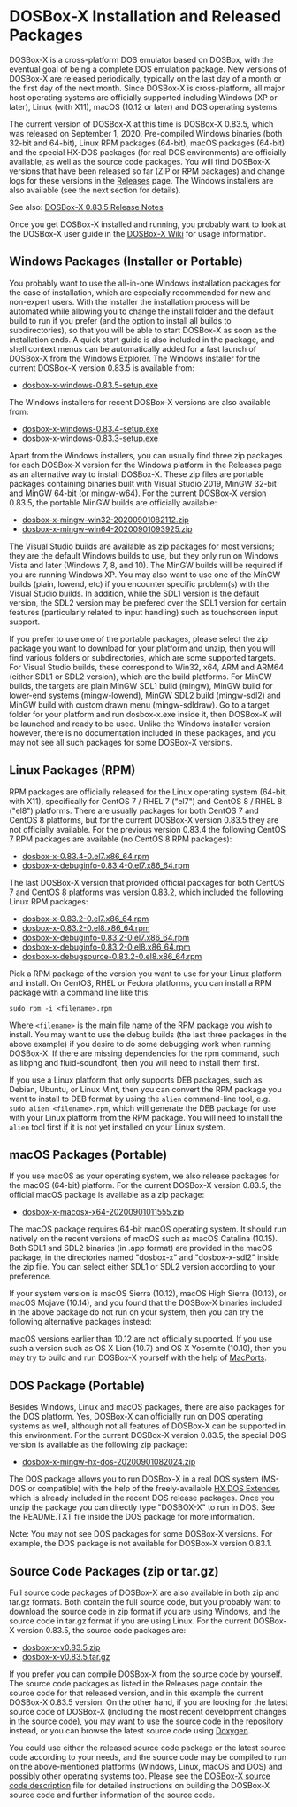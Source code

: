 DOSBox-X Installation and Released Packages 
===========================================

DOSBox-X is a cross-platform DOS emulator based on DOSBox, with the eventual goal of being a complete DOS emulation package. New versions of DOSBox-X are released periodically, typically on the last day of a month or the first day of the next month. Since DOSBox-X is cross-platform, all major host operating systems are officially supported including Windows (XP or later), Linux (with X11), macOS (10.12 or later) and DOS operating systems.

The current version of DOSBox-X at this time is DOSBox-X 0.83.5, which was released on September 1, 2020. Pre-compiled Windows binaries (both 32-bit and 64-bit), Linux RPM packages (64-bit), macOS packages (64-bit) and the special HX-DOS packages (for real DOS environments) are officially available, as well as the source code packages. You will find DOSBox-X versions that have been released so far (ZIP or RPM packages) and change logs for these versions in the [Releases](https://github.com/joncampbell123/dosbox-x/releases) page. The Windows installers are also available (see the next section for details).

See also: [DOSBox-X 0.83.5 Release Notes](http://dosbox-x.com/release-0.83.5.html)

Once you get DOSBox-X installed and running, you probably want to look at the DOSBox-X user guide in the [DOSBox-X Wiki](https://github.com/joncampbell123/dosbox-x/wiki) for usage information.

Windows Packages (Installer or Portable)
----------------------------------------

You probably want to use the all-in-one Windows installation packages for the ease of installation, which are especially recommended for new and non-expert users. With the installer the installation process will be automated while allowing you to change the install folder and the default build to run if you prefer (and the option to install all builds to subdirectories), so that you will be able to start DOSBox-X as soon as the installation ends. A quick start guide is also included in the package, and shell context menus can be automatically added for a fast launch of DOSBox-X from the Windows Explorer. The Windows installer for the current DOSBox-X version 0.83.5 is available from:

* [dosbox-x-windows-0.83.5-setup.exe](https://github.com/joncampbell123/dosbox-x/releases/download/dosbox-x-v0.83.5/dosbox-x-windows-0.83.5-setup.exe)

The Windows installers for recent DOSBox-X versions are also available from:

* [dosbox-x-windows-0.83.4-setup.exe](https://github.com/joncampbell123/dosbox-x/releases/download/dosbox-x-v0.83.4/dosbox-x-windows-0.83.4-setup.exe)
* [dosbox-x-windows-0.83.3-setup.exe](https://github.com/joncampbell123/dosbox-x/releases/download/dosbox-x-v0.83.3/dosbox-x-windows-0.83.3-setup.exe)

Apart from the Windows installers, you can usually find three zip packages for each DOSBox-X version for the Windows platform in the Releases page as an alternative way to install DOSBox-X. These zip files are portable packages containing binaries built with Visual Studio 2019, MinGW 32-bit and MinGW 64-bit (or mingw-w64). For the current DOSBox-X version 0.83.5, the portable MinGW builds are officially available:

* [dosbox-x-mingw-win32-20200901082112.zip](https://github.com/joncampbell123/dosbox-x/releases/download/dosbox-x-v0.83.5/dosbox-x-mingw-win32-20200901082112.zip)
* [dosbox-x-mingw-win64-20200901093925.zip](https://github.com/joncampbell123/dosbox-x/releases/download/dosbox-x-v0.83.5/dosbox-x-mingw-win64-20200901093925.zip)

The Visual Studio builds are available as zip packages for most versions; they are the default Windows builds to use, but they only run on Windows Vista and later (Windows 7, 8, and 10). The MinGW builds will be required if you are running Windows XP. You may also want to use one of the MinGW builds (plain, lowend, etc) if you encounter specific problem(s) with the Visual Studio builds. In addition, while the SDL1 version is the default version, the SDL2 version may be prefered over the SDL1 version for certain features (particularly related to input handling) such as touchscreen input support.

If you prefer to use one of the portable packages, please select the zip package you want to download for your platform and unzip, then you will find various folders or subdirectories, which are some supported targets. For Visual Studio builds, these correspond to Win32, x64, ARM and ARM64 (either SDL1 or SDL2 version), which are the build platforms. For MinGW builds, the targets are plain MinGW SDL1 build (mingw), MinGW build for lower-end systems (mingw-lowend), MinGW SDL2 build (mingw-sdl2) and MinGW build with custom drawn menu (mingw-sdldraw). Go to a target folder for your platform and run dosbox-x.exe inside it, then DOSBox-X will be launched and ready to be used. Unlike the Windows installer version however, there is no documentation included in these packages, and you may not see all such packages for some DOSBox-X versions.

Linux Packages (RPM)
--------------------

RPM packages are officially released for the Linux operating system (64-bit, with X11), specifically for CentOS 7 / RHEL 7 ("el7") and CentOS 8 / RHEL 8 ("el8") platforms. There are usually packages for both CentOS 7 and CentOS 8 platforms, but for the current DOSBox-X version 0.83.5 they are not officially available. For the previous version 0.83.4 the following CentOS 7 RPM packages are available (no CentOS 8 RPM packages):

* [dosbox-x-0.83.4-0.el7.x86_64.rpm](https://github.com/joncampbell123/dosbox-x/releases/download/dosbox-x-v0.83.4/dosbox-x-0.83.4-0.el7.x86_64.rpm)
* [dosbox-x-debuginfo-0.83.4-0.el7.x86_64.rpm](https://github.com/joncampbell123/dosbox-x/releases/download/dosbox-x-v0.83.4/dosbox-x-debuginfo-0.83.4-0.el7.x86_64.rpm)

The last DOSBox-X version that provided official packages for both CentOS 7 and CentOS 8 platforms was version 0.83.2, which included the following Linux RPM packages:

* [dosbox-x-0.83.2-0.el7.x86_64.rpm](https://github.com/joncampbell123/dosbox-x/releases/download/dosbox-x-v0.83.2/dosbox-x-0.83.2-0.el7.x86_64.rpm)
* [dosbox-x-0.83.2-0.el8.x86_64.rpm](https://github.com/joncampbell123/dosbox-x/releases/download/dosbox-x-v0.83.2/dosbox-x-0.83.2-0.el8.x86_64.rpm)
* [dosbox-x-debuginfo-0.83.2-0.el7.x86_64.rpm](https://github.com/joncampbell123/dosbox-x/releases/download/dosbox-x-v0.83.2/dosbox-x-debuginfo-0.83.2-0.el7.x86_64.rpm)
* [dosbox-x-debuginfo-0.83.2-0.el8.x86_64.rpm](https://github.com/joncampbell123/dosbox-x/releases/download/dosbox-x-v0.83.2/dosbox-x-debuginfo-0.83.2-0.el8.x86_64.rpm)
* [dosbox-x-debugsource-0.83.2-0.el8.x86_64.rpm](https://github.com/joncampbell123/dosbox-x/releases/download/dosbox-x-v0.83.2/dosbox-x-debugsource-0.83.2-0.el8.x86_64.rpm)

Pick a RPM package of the version you want to use for your Linux platform and install. On CentOS, RHEL or Fedora platforms, you can install a RPM package with a command line like this:

``sudo rpm -i <filename>.rpm``

Where ``<filename>`` is the main file name of the RPM package you wish to install. You may want to use the debug builds (the last three packages in the above example) if you desire to do some debugging work when running DOSBox-X. If there are missing dependencies for the rpm command, such as libpng and fluid-soundfont, then you will need to install them first.

If you use a Linux platform that only supports DEB packages, such as Debian, Ubuntu, or Linux Mint, then you can convert the RPM package you want to install to DEB format by using the ```alien``` command-line tool, e.g. ```sudo alien <filename>.rpm```, which will generate the DEB package for use with your Linux platform from the RPM package. You will need to install the ```alien``` tool first if it is not yet installed on your Linux system.

macOS Packages (Portable)
-------------------------

If you use macOS as your operating system, we also release packages for the macOS (64-bit) platform. For the current DOSBox-X version 0.83.5, the official macOS package is available as a zip package:

* [dosbox-x-macosx-x64-20200901011555.zip](https://github.com/joncampbell123/dosbox-x/releases/download/dosbox-x-v0.83.5/dosbox-x-macosx-x64-20200901011555.zip)

The macOS package requires 64-bit macOS operating system. It should run natively on the recent versions of macOS such as macOS Catalina (10.15). Both SDL1 and SDL2 binaries (in .app format) are provided in the macOS package, in the directories named "dosbox-x" and "dosbox-x-sdl2" inside the zip file. You can select either SDL1 or SDL2 version according to your preference.

If your system version is macOS Sierra (10.12), macOS High Sierra (10.13), or macOS Mojave (10.14), and you found that the DOSBox-X binaries included in the above package do not run on your system, then you can try the following alternative packages instead:

macOS versions earlier than 10.12 are not officially supported. If you use such a version such as OS X Lion (10.7) and OS X Yosemite (10.10), then you may try to build and run DOSBox-X yourself with the help of [MacPorts](https://www.macports.org/).

DOS Package (Portable)
----------------------

Besides Windows, Linux and macOS packages, there are also packages for the DOS platform. Yes, DOSBox-X can officially run on DOS operating systems as well, although not all features of DOSBox-X can be supported in this environment. For the current DOSBox-X version 0.83.5, the special DOS version is available as the following zip package:

* [dosbox-x-mingw-hx-dos-20200901082024.zip](https://github.com/joncampbell123/dosbox-x/releases/download/dosbox-x-v0.83.5/dosbox-x-mingw-hx-dos-20200901082024.zip)

The DOS package allows you to run DOSBox-X in a real DOS system (MS-DOS or compatible) with the help of the freely-available [HX DOS Extender](https://github.com/Baron-von-Riedesel/HX), which is already included in the recent DOS release packages. Once you unzip the package you can directly type "DOSBOX-X" to run in DOS. See the README.TXT file inside the DOS package for more information.

Note: You may not see DOS packages for some DOSBox-X versions. For example, the DOS package is not available for DOSBox-X version 0.83.1.

Source Code Packages (zip or tar.gz)
------------------------------------

Full source code packages of DOSBox-X are also available in both zip and tar.gz formats. Both contain the full source code, but you probably want to download the source code in zip format if you are using Windows, and the source code in tar.gz format if you are using Linux. For the current DOSBox-X version 0.83.5, the source code packages are:

* [dosbox-x-v0.83.5.zip](https://github.com/joncampbell123/dosbox-x/archive/dosbox-x-v0.83.5.zip)
* [dosbox-x-v0.83.5.tar.gz](https://github.com/joncampbell123/dosbox-x/archive/dosbox-x-v0.83.5.tar.gz)

If you prefer you can compile DOSBox-X from the source code by yourself. The source code packages as listed in the Releases page contain the source code for that released version, and in this example the current DOSBox-X 0.83.5 version. On the other hand, if you are looking for the latest source code of DOSBox-X (including the most recent development changes in the source code), you may want to use the source code in the repository instead, or you can browse the latest source code using [Doxygen](http://dosbox-x.com/doxygen/html/index.html).

You could use either the released source code package or the latest source code according to your needs, and the source code may be compiled to run on the above-mentioned platforms (Windows, Linux, macOS and DOS) and possibly other operating systems too. Please see the [DOSBox-X source code description](README.source-code-description) file for detailed instructions on building the DOSBox-X source code and further information of the source code.
